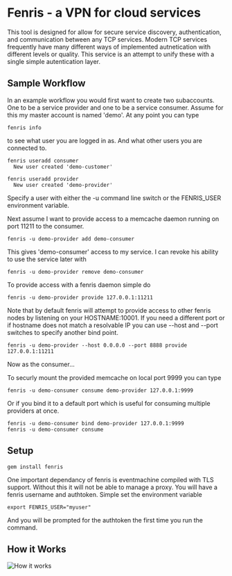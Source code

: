 Fenris - a VPN for cloud services
=================================

This tool is designed for allow for secure service discovery, authentication,
and communication between any TCP services.  Modern TCP services frequently
have many different ways of implemented autnetication with different levels or
quality.  This service is an attempt to unify these with a single simple
autentication layer.

Sample Workflow
---------------

In an example workflow you would first want to create two subaccounts.  One to
be a service provider and one to be a service consumer.  Assume for this my
master account is named 'demo'.  At any point you can type

    fenris info

to see what user you are logged in as.  And what other users you are connected
to.

    fenris useradd consumer
      New user created 'demo-customer'

    fenris useradd provider
      New user created 'demo-provider'

Specify a user with either the -u command line switch or the FENRIS_USER
environment variable.

Next assume I want to provide access to a memcache daemon running on port 11211
to the consumer.

    fenris -u demo-provider add demo-consumer

This gives 'demo-consumer' access to my service.  I can revoke his ability to
use the service later with

    fenris -u demo-provider remove demo-consumer

To provide access with a fenris daemon simple do

    fenris -u demo-provider provide 127.0.0.1:11211

Note that by default fenris will attempt to provide access to other fenris
nodes by listening on your HOSTNAME:10001. If you need a different port or if
hostname does not match a resolvable IP you can use --host and --port switches
to specify another bind point.

    fenris -u demo-provider --host 0.0.0.0 --port 8888 provide 127.0.0.1:11211

Now as the consumer...

To securly mount the provided memcache on local port 9999 you can type

    fenris -u demo-consumer consume demo-provider 127.0.0.1:9999

Or if you bind it to a default port which is useful for consuming multiple
providers at once.

    fenris -u demo-consumer bind demo-provider 127.0.0.1:9999
    fenris -u demo-consumer consume

Setup
-----

    gem install fenris

One important dependancy of fenris is eventmachine compiled with TLS support.
Without this it will not be able to manage a proxy.  You will have a fenris
username and authtoken.  Simple set the environment variable

    export FENRIS_USER="myuser"

And you will be prompted for the authtoken the first time you run the command.

How it Works
------------

  ![How it works](raw/master/images/fenris.jpg)


